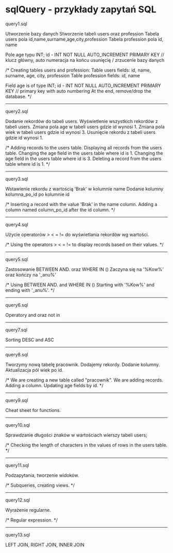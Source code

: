 # sqlQuery - przykłady zapytań SQL

query1.sql

Utworzenie bazy danych
Stworzenie tabeli users oraz profession
Tabela users pola id,name,surname,age,city,profession
Tabela profession pola id, name

Pole age typu INT;
id - INT NOT NULL AUTO_INCREMENT PRIMARY KEY // klucz główny, auto numeracja
na końcu usunięcię / zrzucenie bazy danych

/*
Creating tables users and profession:
Table users fields: id, name, surname, age, city, profession
Table profession fields: id, name

Field age is of type INT;
id - INT NOT NULL AUTO_INCREMENT PRIMARY KEY // primary key with auto numbering
At the end, remove/drop the database.
*/

-----------------------------------------------------------------------------
query2.sql

Dodanie rekordów do tabeli users.
Wyświetlenie wszystkich rekordów z tabeli users.
Zmiana pola age w tabeli users gdzie id wynosi 1.
Zmiana pola wiek w tabeli users gdzie id wynosi 3.
Usunięcie rekordu z tabeli users gdzie id wynosi 1.

/*
Adding records to the users table.
Displaying all records from the users table.
Changing the age field in the users table where id is 1.
Changing the age field in the users table where id is 3.
Deleting a record from the users table where id is 1.
*/

-----------------------------------------------------------------------------
query3.sql

Wstawienie rekordu z wartością 'Brak' w kolumnie name
Dodanie kolumny kolumna_po_id po kolumnie id

/*
Inserting a record with the value 'Brak' in the name column.
Adding a column named column_po_id after the id column.
*/

-----------------------------------------------------------------------------
query4.sql

Użycie operatorów > < = != do wyświetlania rekordów wg wartości.

/*
Using the operators > < = != to display records based on their values.
*/

-----------------------------------------------------------------------------
query5.sql

Zastosowanie BETWEEN AND. 
oraz WHERE IN ()
Zaczyna się na '%Kow%' oraz kończy na '_anu%'

/*
Using BETWEEN AND.
and WHERE IN ()
Starting with '%Kow%' and ending with '_anu%'.
*/

-----------------------------------------------------------------------------
query6.sql

Operatory and oraz not in

-----------------------------------------------------------------------------
query7.sql

Sorting DESC and ASC

-----------------------------------------------------------------------------
query8.sql

Tworzymy nową tabelę pracownik. 
Dodajemy rekordy.
Dodanie kolumny.
Aktualizacja pól wiek po id.

/*
We are creating a new table called "pracownik".
We are adding records.
Adding a column.
Updating age fields by id.
*/

-----------------------------------------------------------------------------
query9.sql

Cheat sheet for functions.

-----------------------------------------------------------------------------
query10.sql

Sprawdzanie długości znaków w wartościach wierszy tabeli users;

/*
Checking the length of characters in the values of rows in the users table.
*/

-----------------------------------------------------------------------------
query11.sql

Podzapytania, tworzenie widoków.

/*
Subqueries, creating views.
*/

-----------------------------------------------------------------------------
query12.sql

Wyrażenie regularne.

/*
Regular expression.
*/

-----------------------------------------------------------------------------
query13.sql

LEFT JOIN, RIGHT JOIN, INNER JOIN
